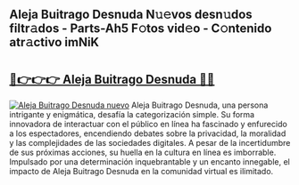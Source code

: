 ## Aleja Buitrago Desnuda N𝚞𝚎vos desn𝚞dos filtr𝚊dos - Parts-Ah5 F𝚘tos vid𝚎o - C𝚘ntenido atr𝚊ctivo imNiK

# <h2><a href="http://mb12oac.tromn.icu/?c=Aleja+Buitrago+Desnuda">🔗👉👉👉 Aleja Buitrago Desnuda 🔗🔗</a></h2>

[![Aleja Buitrago Desnuda nuevo](https://i.imgur.com/pEAQMta.gif)](http://mb12oac.tromn.icu/?c=Aleja+Buitrago+Desnuda)
Aleja Buitrago Desnuda, una persona intrigante y enigmática, desafía la categorización simple. Su forma innovadora de interactuar con el público en línea ha fascinado y enfurecido a los espectadores, encendiendo debates sobre la privacidad, la moralidad y las complejidades de las sociedades digitales. A pesar de la incertidumbre de sus próximas acciones, su huella en la cultura en línea es imborrable. Impulsado por una determinación inquebrantable y un encanto innegable, el impacto de Aleja Buitrago Desnuda en la comunidad virtual es ilimitado.
